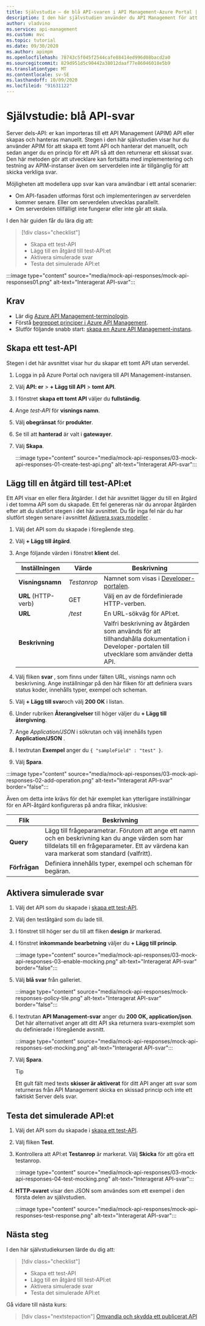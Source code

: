 ```yaml
---
title: Självstudie – de blå API-svaren i API Management-Azure Portal | Microsoft Docs
description: I den här självstudien använder du API Management för att ange en princip för ett API så att den returnerar ett skissat svar om Server delen inte är tillgänglig för att skicka riktiga svar.
author: vladvino
ms.service: api-management
ms.custom: mvc
ms.topic: tutorial
ms.date: 09/30/2020
ms.author: apimpm
ms.openlocfilehash: 78743c5f045f2544cafe88414ed996d08bacd2a0
ms.sourcegitcommit: 829d951d5c90442a38012daaf77e86046018e5b9
ms.translationtype: MT
ms.contentlocale: sv-SE
ms.lasthandoff: 10/09/2020
ms.locfileid: "91631122"
---
```

# <a name="tutorial-mock-api-responses"></a>Självstudie: blå API-svar

Server dels-API: er kan importeras till ett API Management (APIM) API eller skapas och hanteras manuellt. Stegen i den här självstudien visar hur du använder APIM för att skapa ett tomt API och hanterar det manuellt, och sedan anger du en princip för ett API så att den returnerar ett skissat svar. Den här metoden gör att utvecklare kan fortsätta med implementering och testning av APIM-instanser även om serverdelen inte är tillgänglig för att skicka verkliga svar. 

Möjligheten att modellera upp svar kan vara användbar i ett antal scenarier:

+ Om API-fasaden utformas först och implementeringen av serverdelen kommer senare. Eller om serverdelen utvecklas parallellt.
+ Om serverdelen tillfälligt inte fungerar eller inte går att skala.

I den här guiden får du lära dig att:

> [!div class="checklist"]
> * Skapa ett test-API 
> * Lägg till en åtgärd till test-API:et
> * Aktivera simulerade svar
> * Testa det simulerade API:et


:::image type="content" source="media/mock-api-responses/mock-api-responses01.png" alt-text="Interagerat API-svar":::

## <a name="prerequisites"></a>Krav

+ Lär dig [Azure API Management-terminologin](api-management-terminology.md).
+ Förstå [begreppet principer i Azure API Management](api-management-howto-policies.md).
+ Slutför följande snabb start: [skapa en Azure API Management-instans](get-started-create-service-instance.md).

## <a name="create-a-test-api"></a>Skapa ett test-API 

Stegen i det här avsnittet visar hur du skapar ett tomt API utan serverdel. 


1. Logga in på Azure Portal och navigera till API Management-instansen.
1. Välj **API: er**  >  **+ Lägg till API**  >  **tomt API**.
1. I fönstret **skapa ett tomt API** väljer du **fullständig**.
1. Ange *test-API* för **visnings namn**.
1. Välj **obegränsat** för **produkter**.
1. Se till att **hanterad** är valt i **gatewayer**.
1. Välj **Skapa**.

    :::image type="content" source="media/mock-api-responses/03-mock-api-responses-01-create-test-api.png" alt-text="Interagerat API-svar":::

## <a name="add-an-operation-to-the-test-api"></a>Lägg till en åtgärd till test-API:et

Ett API visar en eller flera åtgärder. I det här avsnittet lägger du till en åtgärd i det tomma API som du skapade. Ett fel genereras när du anropar åtgärden efter att du slutfört stegen i det här avsnittet. Du får inga fel när du har slutfört stegen senare i avsnittet [Aktivera svars modeller](#enable-response-mocking) .

1. Välj det API som du skapade i föregående steg.
1. Välj **+ Lägg till åtgärd**.
1. Ange följande värden i fönstret **klient** del.

     | Inställningen             | Värde                             | Beskrivning                                                                                                                                                                                   |
    |---------------------|-----------------------------------|-----------------------------------------------------------------------------------------------------------------------------------------------------------------------------------------------|
    | **Visningsnamn**    | *Testanrop*                       | Namnet som visas i [Developer-portalen](api-management-howto-developer-portal.md).                                                                                                                                       |
    | **URL** (HTTP-verb) | GET                               | Välj en av de fördefinierade HTTP-verben.                                                                                                                                         |
    | **URL**             | */test*                           | En URL-sökväg för API:et.                                                                                                                                                                       |
    | **Beskrivning**     |                                   |  Valfri beskrivning av åtgärden som används för att tillhandahålla dokumentation i Developer-portalen till utvecklare som använder detta API.                                                    |
    
1. Välj fliken **svar** , som finns under fälten URL, visnings namn och beskrivning. Ange inställningar på den här fliken för att definiera svars status koder, innehålls typer, exempel och scheman.
1. Välj **+ Lägg till svar**och välj **200 OK** i listan.
1. Under rubriken **Återangivelser** till höger väljer du **+ Lägg till återgivning**.
1. Ange *Application/JSON* i sökrutan och välj innehålls typen **Application/JSON** .
1. I textrutan **Exempel** anger du `{ "sampleField" : "test" }`.
1. Välj **Spara**.

:::image type="content" source="media/mock-api-responses/03-mock-api-responses-02-add-operation.png" alt-text="Interagerat API-svar" border="false":::

Även om detta inte krävs för det här exemplet kan ytterligare inställningar för en API-åtgärd konfigureras på andra flikar, inklusive:


|Flik      |Beskrivning  |
|---------|---------|
|**Query**     |  Lägg till frågeparametrar. Förutom att ange ett namn och en beskrivning kan du ange värden som har tilldelats till en frågeparameter. Ett av värdena kan vara markerat som standard (valfritt).        |
|**Förfrågan**     |  Definiera innehålls typer, exempel och scheman för begäran.       |

## <a name="enable-response-mocking"></a>Aktivera simulerade svar

1. Välj det API som du skapade i [skapa ett test-API](#create-a-test-api).
1. Välj den teståtgärd som du lade till.
1. I fönstret till höger ser du till att fliken **design** är markerad.
1. I fönstret **inkommande bearbetning** väljer du **+ Lägg till princip**.

    :::image type="content" source="media/mock-api-responses/03-mock-api-responses-03-enable-mocking.png" alt-text="Interagerat API-svar" border="false":::

1. Välj **blå svar**  från galleriet.

    :::image type="content" source="media/mock-api-responses/mock-responses-policy-tile.png" alt-text="Interagerat API-svar" border="false":::

1. I textrutan **API Management-svar** anger du **200 OK, application/json**. Det här alternativet anger att ditt API ska returnera svars-exemplet som du definierade i föregående avsnitt.

    :::image type="content" source="media/mock-api-responses/mock-api-responses-set-mocking.png" alt-text="Interagerat API-svar":::

1. Välj **Spara**.

    > [!TIP]
    > Ett gult fält med texts **skisser är aktiverat** för ditt API anger att svar som returneras från API Management skicka en skissad princip och inte ett faktiskt Server dels svar.

## <a name="test-the-mocked-api"></a>Testa det simulerade API:et

1. Välj det API som du skapade i [skapa ett test-API](#create-a-test-api).
1. Välj fliken **Test**.
1. Kontrollera att API:et **Testanrop** är markerat. Välj **Skicka** för att göra ett testanrop.

   :::image type="content" source="media/mock-api-responses/03-mock-api-responses-04-test-mocking.png" alt-text="Interagerat API-svar":::

1. **HTTP-svaret** visar den JSON som användes som ett exempel i den första delen av självstudien.

    :::image type="content" source="media/mock-api-responses/mock-api-responses-test-response.png" alt-text="Interagerat API-svar":::

## <a name="next-steps"></a>Nästa steg

I den här självstudiekursen lärde du dig att:

> [!div class="checklist"]
> * Skapa ett test-API
> * Lägg till en åtgärd till test-API:et
> * Aktivera simulerade svar
> * Testa det simulerade API:et

Gå vidare till nästa kurs:

> [!div class="nextstepaction"]
> [Omvandla och skydda ett publicerat API](transform-api.md)
